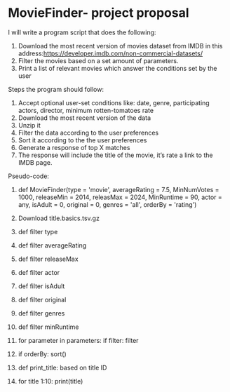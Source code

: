 # MovieFinder- project proposal

I will write a program script that does the following:
1.	Download the most recent version of movies dataset from IMDB in this address:https://developer.imdb.com/non-commercial-datasets/
2.	Filter the movies based on a set amount of parameters.
3.	Print a list of relevant movies which answer the conditions set by the user

Steps the program should follow:
1.	Accept optional user-set conditions like: date, genre, participating actors, director, minimum rotten-tomatoes rate
2.	Download the most recent version of the data
3.	Unzip it
4.	Filter the data according to the user preferences
5.	Sort it according to the the user preferences
6.	Generate a response of top X matches 
7.	The response will include the title of the movie, it’s rate a link to the IMDB page. 


Pseudo-code:
1. def MovieFinder(type = 'movie',
                    averageRating  = 7.5,
                    MinNumVotes  = 1000,
                    releaseMin = 2014,
                    releasMax = 2024,
                    MinRuntime = 90,
                    actor = any,
                    isAdult = 0,
                    original = 0,
                    genres = 'all',
                    orderBy = 'rating')

2.  Download title.basics.tsv.gz
3.  def filter type
4.  def filter averageRating
5.  def filter releaseMax
6.  def filter actor
7.  def filter isAdult
8.  def filter original
9.  def filter genres
10. def filter minRuntime


3.  for parameter in parameters:
        if filter: 
            filter

4. if orderBy:
    sort()

5. def print_title:
    based on title ID
6. for title 1:10:
    print(title)
